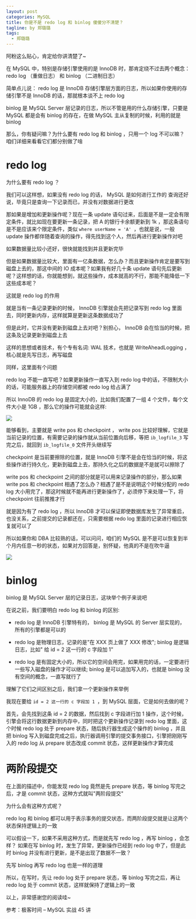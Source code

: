 ```yaml
---
layout: post
categories: MySQL
title: 你是不是 redo log 和 binlog 傻傻分不清楚？
tagline: by 郑璐璐
tags: 
  - 郑璐璐
---
```

阿粉这么贴心，肯定给你讲清楚了~
<!--more-->

在 MySQL 中，特别是存储引擎使用的是 InnoDB 时，那肯定绕不过去两个概念： redo log （重做日志） 和 binlog （二进制日志）

简单点儿说： redo log 是 InnoDB 存储引擎层方面的日志，所以如果你使用的存储引擎不是 InnoDB 的话，那就根本谈不上 redo log

binlog 是 MySQL Server 层记录的日志，所以不管是用的什么存储引擎，只要是 MySQL 都是会有 binlog 的存在，在做 MySQL 主从复制的时候，利用的就是 binlog

那么，你有疑问嘛？为什么要有 redo log 和 binlog ，只用一个 log 不可以嘛？
咱们详细来看看它们都分别做了啥

# redo log

为什么要有 redo log ？

我们可以这样想，如果没有 redo log 的话， MySQL 是如何进行工作的
查询还好说，毕竟只是查询一下记录而已，并没有对数据进行更改

那如果是增加和更新操作呢？现在一条 update 语句过来，后面是不是一定会有限定条件，就比如现在要更新一条记录，把 A 的银行卡余额更新到 1k ，那这条语句是不是应该来个限定条件，类似 `where userName = 'A' `，也就是说，一般 update 操作都伴随着查询的操作，得先找到这个人，然后再进行更新操作对吧

如果数据量比较小还好，很快就能找到并且更新完毕

但是如果数据量比较大，里面有一亿条数据，怎么办？而且更新操作肯定是要写到磁盘上去的，那这中间的 IO 成本呢？如果我有好几十条 update 语句先后更新呢？这样想的话，你就能想到，就这些操作，成本就高的不行，那能不能降低一下这些成本呢？

这就是 redo log 的作用

就是当有一条记录更新的时候， InnoDB 引擎就会先把记录写到 redo log 里面去，同时更新内存，这样就算是更新这条数据成功了

但是此时，它并没有更新到磁盘上去对吧？别担心， InnoDB 会在恰当的时候，把这条及记录更新到磁盘上去

这样的思想或者技术，有个专有名词: WAL 技术，也就是 WriteAheadLogging ，核心就是先写日志，再写磁盘

同样，这里面有个问题

redo log 不能一直写吧？如果更新操作一直写入到 redo log 中的话，不限制大小的话，可能服务器上的存储空间都被 redo log 给占满了

所以 InnoDB 的 redo log 是固定大小的，比如我们配置了一组 4 个文件，每个文件大小是 1GB ，那么它的操作可能就会这样:

![](http://www.justdojava.com/assets/images/2019/java/image-zll/2020/11/01-mysql.jpg)

能够看到，主要就是 write pos 和 checkpoint ， write pos 比较好理解，它就是当前记录的位置，有需要记录的操作就从当前位置向后移，等把 `ib_logfile_3` 写完之后，就回到 `ib_logfile_0` 文件开头继续写

checkpoint 是当前要擦除的位置，就是 InnoDB 引擎不是会在恰当的时候，将这些操作进行持久化，更新到磁盘上去，那持久化之后的数据是不是就可以擦除了

write pos 和 checkpoint 之间的部分就是可以用来记录操作的部分，那么如果 write pos 和 checkpoint 相遇了怎么办？相遇了是不是说明这个时候分配的 redo log 大小用完了，那这时候就不能再进行更新操作了，必须停下来处理一下，将 checkpoint 往前推推才行

就是因为有了 redo log ，所以 InnoDB 才可以保证即使数据库发生了异常重启，也没关系，之前提交的记录都还在，只需要根据 redo log 里面的记录进行相应恢复就可以了

所以如果你和 DBA 比较熟的话，可以问问，咱们的 MySQL 是不是可以恢复到半个月内任意一秒的状态，如果对方回答是，别怀疑，他真的不是在吹牛逼

![](http://www.justdojava.com/assets/images/2019/java/image-zll/2020/11/02-否认三连.jpg)

# binlog

binlog 是 MySQL Server 层的记录日志，这块举个例子来说吧

在说之前，我们要明白 redo log 和 binlog 的区别:

- redo log 是 InnoDB 引擎特有的， binlog 是 MySQL 的 Server 层实现的，所有的引擎都是可以的

- redo log 是物理日志，记录的是"在 XXX 页上做了 XXX 修改"; binlog 是逻辑日志，比如" 给 id = 2 这一行的 c 字段加 1"

- redo log 是有固定大小的，所以它的空间会用完，如果用完的话，一定要进行一些写入磁盘的操作才可以继续; binlog 是可以追加写入的，也就是 binlog 没有空间的概念，一直写就行了

理解了它们之间区别之后，我们拿一个更新操作来举例

我现在要给 `id = 2 这一行的 c 字段加 1 `，到 MySQL 层面，它是如何去做的呢？

首先，会先找到这条 id = 2 的数据，然后找到 c 字段进行加 1 操作，这个时候，引擎会将这行数据更新到内存中，同时把这个更新操作记录到 redo log 里面，这个时候 redo log 处于 prepare 状态，随后执行器生成这个操作的 binlog ，并且把 binlog 写入到磁盘完成之后，执行器调用引擎的提交事务接口，引擎把刚刚写入的 redo log 从 prepare 状态改成 commit 状态，这样更新操作才算完成

# 两阶段提交

在上面的描述中，你能发现 redo log 竟然是先 prepare 状态，等 binlog 写完之后，才是 commit 状态，这种方式就叫"两阶段提交"

为什么会有这种方式呢？

redo log 和 binlog 都可以用于表示事务的提交状态，而两阶段提交就是让这两个状态保持逻辑上的一致

可以假设一下，如果不采用这种方式，而是就先写 redo log ，再写 binlog ，会怎样？
如果在写 binlog 时，发生了异常，更新操作已经到 redo log 中了，但是此时 binlog 并没有进行更新，是不是出现了数据不一致？

先写 binlog 再写 redo log 也是一样的道理

所以，在写时，先让 redo log 处于 prepare 状态，等 binlog 写完之后，再让 redo log 处于 commit 状态，这样就保持了逻辑上的一致

以上，非常感谢您的阅读哇~

参考：极客时间 – MySQL 实战 45 讲